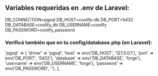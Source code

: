 ## Variables requeridas en .env de Laravel:
DB_CONNECTION=pgsql
DB_HOST=coolify-db
DB_PORT=5432
DB_DATABASE=coolify_db
DB_USERNAME=coolify
DB_PASSWORD=coolify_password

### Verificá también que en tu config/database.php (en Laravel):
'pgsql' => [
    'driver' => 'pgsql',
    'host' => env('DB_HOST', '127.0.0.1'),
    'port' => env('DB_PORT', '5432'),
    'database' => env('DB_DATABASE', 'forge'),
    'username' => env('DB_USERNAME', 'forge'),
    'password' => env('DB_PASSWORD', ''),
],
